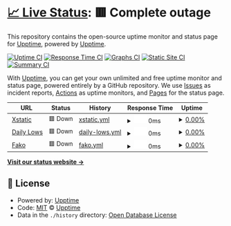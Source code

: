 # [📈 Live Status](https://upptime.github.io/upptime): <!--live status--> **🟥 Complete outage**

This repository contains the open-source uptime monitor and status page for [Upptime](https://upptime.js.org), powered by [Upptime](https://github.com/upptime/upptime).

[![Uptime CI](https://github.com/xstaticwebdev/upptime/workflows/Uptime%20CI/badge.svg)](https://github.com/xstaticwebdev/upptime/actions?query=workflow%3A%22Uptime+CI%22)
[![Response Time CI](https://github.com/xstaticwebdev/upptime/workflows/Response%20Time%20CI/badge.svg)](https://github.com/xstaticwebdev/upptime/actions?query=workflow%3A%22Response+Time+CI%22)
[![Graphs CI](https://github.com/xstaticwebdev/upptime/workflows/Graphs%20CI/badge.svg)](https://github.com/xstaticwebdev/upptime/actions?query=workflow%3A%22Graphs+CI%22)
[![Static Site CI](https://github.com/xstaticwebdev/upptime/workflows/Static%20Site%20CI/badge.svg)](https://github.com/xstaticwebdev/upptime/actions?query=workflow%3A%22Static+Site+CI%22)
[![Summary CI](https://github.com/xstaticwebdev/upptime/workflows/Summary%20CI/badge.svg)](https://github.com/xstaticwebdev/upptime/actions?query=workflow%3A%22Summary+CI%22)

With [Upptime](https://upptime.js.org), you can get your own unlimited and free uptime monitor and status page, powered entirely by a GitHub repository. We use [Issues](https://github.com/upptime/upptime/issues) as incident reports, [Actions](https://github.com/xstaticwebdev/upptime/actions) as uptime monitors, and [Pages](https://upptime.github.io/upptime) for the status page.

<!--start: status pages-->
<!-- This summary is generated by Upptime (https://github.com/upptime/upptime) -->
<!-- Do not edit this manually, your changes will be overwritten -->
<!-- prettier-ignore -->
| URL | Status | History | Response Time | Uptime |
| --- | ------ | ------- | ------------- | ------ |
| <img alt="" src="https://icons.duckduckgo.com/ip3/www.xstatic.io.ico" height="13"> [Xstatic](https://www.xstatic.io) | 🟥 Down | [xstatic.yml](https://github.com/xstaticwebdev/upptime/commits/HEAD/history/xstatic.yml) | <details><summary><img alt="Response time graph" src="./graphs/xstatic/response-time-week.png" height="20"> 0ms</summary><br><a href="https://xstaticwebdev.github.io/upptime/history/xstatic"><img alt="Response time 802" src="https://img.shields.io/endpoint?url=https%3A%2F%2Fraw.githubusercontent.com%2Fxstaticwebdev%2Fupptime%2FHEAD%2Fapi%2Fxstatic%2Fresponse-time.json"></a><br><a href="https://xstaticwebdev.github.io/upptime/history/xstatic"><img alt="24-hour response time 0" src="https://img.shields.io/endpoint?url=https%3A%2F%2Fraw.githubusercontent.com%2Fxstaticwebdev%2Fupptime%2FHEAD%2Fapi%2Fxstatic%2Fresponse-time-day.json"></a><br><a href="https://xstaticwebdev.github.io/upptime/history/xstatic"><img alt="7-day response time 0" src="https://img.shields.io/endpoint?url=https%3A%2F%2Fraw.githubusercontent.com%2Fxstaticwebdev%2Fupptime%2FHEAD%2Fapi%2Fxstatic%2Fresponse-time-week.json"></a><br><a href="https://xstaticwebdev.github.io/upptime/history/xstatic"><img alt="30-day response time 0" src="https://img.shields.io/endpoint?url=https%3A%2F%2Fraw.githubusercontent.com%2Fxstaticwebdev%2Fupptime%2FHEAD%2Fapi%2Fxstatic%2Fresponse-time-month.json"></a><br><a href="https://xstaticwebdev.github.io/upptime/history/xstatic"><img alt="1-year response time 730" src="https://img.shields.io/endpoint?url=https%3A%2F%2Fraw.githubusercontent.com%2Fxstaticwebdev%2Fupptime%2FHEAD%2Fapi%2Fxstatic%2Fresponse-time-year.json"></a></details> | <details><summary><a href="https://xstaticwebdev.github.io/upptime/history/xstatic">0.00%</a></summary><a href="https://xstaticwebdev.github.io/upptime/history/xstatic"><img alt="All-time uptime 69.82%" src="https://img.shields.io/endpoint?url=https%3A%2F%2Fraw.githubusercontent.com%2Fxstaticwebdev%2Fupptime%2FHEAD%2Fapi%2Fxstatic%2Fuptime.json"></a><br><a href="https://xstaticwebdev.github.io/upptime/history/xstatic"><img alt="24-hour uptime 0.00%" src="https://img.shields.io/endpoint?url=https%3A%2F%2Fraw.githubusercontent.com%2Fxstaticwebdev%2Fupptime%2FHEAD%2Fapi%2Fxstatic%2Fuptime-day.json"></a><br><a href="https://xstaticwebdev.github.io/upptime/history/xstatic"><img alt="7-day uptime 0.00%" src="https://img.shields.io/endpoint?url=https%3A%2F%2Fraw.githubusercontent.com%2Fxstaticwebdev%2Fupptime%2FHEAD%2Fapi%2Fxstatic%2Fuptime-week.json"></a><br><a href="https://xstaticwebdev.github.io/upptime/history/xstatic"><img alt="30-day uptime 1.38%" src="https://img.shields.io/endpoint?url=https%3A%2F%2Fraw.githubusercontent.com%2Fxstaticwebdev%2Fupptime%2FHEAD%2Fapi%2Fxstatic%2Fuptime-month.json"></a><br><a href="https://xstaticwebdev.github.io/upptime/history/xstatic"><img alt="1-year uptime 40.78%" src="https://img.shields.io/endpoint?url=https%3A%2F%2Fraw.githubusercontent.com%2Fxstaticwebdev%2Fupptime%2FHEAD%2Fapi%2Fxstatic%2Fuptime-year.json"></a></details>
| <img alt="" src="https://icons.duckduckgo.com/ip3/www.dailylows.com.ico" height="13"> [Daily Lows](https://www.dailylows.com) | 🟥 Down | [daily-lows.yml](https://github.com/xstaticwebdev/upptime/commits/HEAD/history/daily-lows.yml) | <details><summary><img alt="Response time graph" src="./graphs/daily-lows/response-time-week.png" height="20"> 0ms</summary><br><a href="https://xstaticwebdev.github.io/upptime/history/daily-lows"><img alt="Response time 378" src="https://img.shields.io/endpoint?url=https%3A%2F%2Fraw.githubusercontent.com%2Fxstaticwebdev%2Fupptime%2FHEAD%2Fapi%2Fdaily-lows%2Fresponse-time.json"></a><br><a href="https://xstaticwebdev.github.io/upptime/history/daily-lows"><img alt="24-hour response time 0" src="https://img.shields.io/endpoint?url=https%3A%2F%2Fraw.githubusercontent.com%2Fxstaticwebdev%2Fupptime%2FHEAD%2Fapi%2Fdaily-lows%2Fresponse-time-day.json"></a><br><a href="https://xstaticwebdev.github.io/upptime/history/daily-lows"><img alt="7-day response time 0" src="https://img.shields.io/endpoint?url=https%3A%2F%2Fraw.githubusercontent.com%2Fxstaticwebdev%2Fupptime%2FHEAD%2Fapi%2Fdaily-lows%2Fresponse-time-week.json"></a><br><a href="https://xstaticwebdev.github.io/upptime/history/daily-lows"><img alt="30-day response time 0" src="https://img.shields.io/endpoint?url=https%3A%2F%2Fraw.githubusercontent.com%2Fxstaticwebdev%2Fupptime%2FHEAD%2Fapi%2Fdaily-lows%2Fresponse-time-month.json"></a><br><a href="https://xstaticwebdev.github.io/upptime/history/daily-lows"><img alt="1-year response time 407" src="https://img.shields.io/endpoint?url=https%3A%2F%2Fraw.githubusercontent.com%2Fxstaticwebdev%2Fupptime%2FHEAD%2Fapi%2Fdaily-lows%2Fresponse-time-year.json"></a></details> | <details><summary><a href="https://xstaticwebdev.github.io/upptime/history/daily-lows">0.00%</a></summary><a href="https://xstaticwebdev.github.io/upptime/history/daily-lows"><img alt="All-time uptime 67.68%" src="https://img.shields.io/endpoint?url=https%3A%2F%2Fraw.githubusercontent.com%2Fxstaticwebdev%2Fupptime%2FHEAD%2Fapi%2Fdaily-lows%2Fuptime.json"></a><br><a href="https://xstaticwebdev.github.io/upptime/history/daily-lows"><img alt="24-hour uptime 0.00%" src="https://img.shields.io/endpoint?url=https%3A%2F%2Fraw.githubusercontent.com%2Fxstaticwebdev%2Fupptime%2FHEAD%2Fapi%2Fdaily-lows%2Fuptime-day.json"></a><br><a href="https://xstaticwebdev.github.io/upptime/history/daily-lows"><img alt="7-day uptime 0.00%" src="https://img.shields.io/endpoint?url=https%3A%2F%2Fraw.githubusercontent.com%2Fxstaticwebdev%2Fupptime%2FHEAD%2Fapi%2Fdaily-lows%2Fuptime-week.json"></a><br><a href="https://xstaticwebdev.github.io/upptime/history/daily-lows"><img alt="30-day uptime 1.38%" src="https://img.shields.io/endpoint?url=https%3A%2F%2Fraw.githubusercontent.com%2Fxstaticwebdev%2Fupptime%2FHEAD%2Fapi%2Fdaily-lows%2Fuptime-month.json"></a><br><a href="https://xstaticwebdev.github.io/upptime/history/daily-lows"><img alt="1-year uptime 11.48%" src="https://img.shields.io/endpoint?url=https%3A%2F%2Fraw.githubusercontent.com%2Fxstaticwebdev%2Fupptime%2FHEAD%2Fapi%2Fdaily-lows%2Fuptime-year.json"></a></details>
| <img alt="" src="https://icons.duckduckgo.com/ip3/fakofakofako.me.ico" height="13"> [Fako](https://fakofakofako.me) | 🟥 Down | [fako.yml](https://github.com/xstaticwebdev/upptime/commits/HEAD/history/fako.yml) | <details><summary><img alt="Response time graph" src="./graphs/fako/response-time-week.png" height="20"> 0ms</summary><br><a href="https://xstaticwebdev.github.io/upptime/history/fako"><img alt="Response time 0" src="https://img.shields.io/endpoint?url=https%3A%2F%2Fraw.githubusercontent.com%2Fxstaticwebdev%2Fupptime%2FHEAD%2Fapi%2Ffako%2Fresponse-time.json"></a><br><a href="https://xstaticwebdev.github.io/upptime/history/fako"><img alt="24-hour response time 0" src="https://img.shields.io/endpoint?url=https%3A%2F%2Fraw.githubusercontent.com%2Fxstaticwebdev%2Fupptime%2FHEAD%2Fapi%2Ffako%2Fresponse-time-day.json"></a><br><a href="https://xstaticwebdev.github.io/upptime/history/fako"><img alt="7-day response time 0" src="https://img.shields.io/endpoint?url=https%3A%2F%2Fraw.githubusercontent.com%2Fxstaticwebdev%2Fupptime%2FHEAD%2Fapi%2Ffako%2Fresponse-time-week.json"></a><br><a href="https://xstaticwebdev.github.io/upptime/history/fako"><img alt="30-day response time 0" src="https://img.shields.io/endpoint?url=https%3A%2F%2Fraw.githubusercontent.com%2Fxstaticwebdev%2Fupptime%2FHEAD%2Fapi%2Ffako%2Fresponse-time-month.json"></a><br><a href="https://xstaticwebdev.github.io/upptime/history/fako"><img alt="1-year response time 0" src="https://img.shields.io/endpoint?url=https%3A%2F%2Fraw.githubusercontent.com%2Fxstaticwebdev%2Fupptime%2FHEAD%2Fapi%2Ffako%2Fresponse-time-year.json"></a></details> | <details><summary><a href="https://xstaticwebdev.github.io/upptime/history/fako">0.00%</a></summary><a href="https://xstaticwebdev.github.io/upptime/history/fako"><img alt="All-time uptime 0.00%" src="https://img.shields.io/endpoint?url=https%3A%2F%2Fraw.githubusercontent.com%2Fxstaticwebdev%2Fupptime%2FHEAD%2Fapi%2Ffako%2Fuptime.json"></a><br><a href="https://xstaticwebdev.github.io/upptime/history/fako"><img alt="24-hour uptime 0.00%" src="https://img.shields.io/endpoint?url=https%3A%2F%2Fraw.githubusercontent.com%2Fxstaticwebdev%2Fupptime%2FHEAD%2Fapi%2Ffako%2Fuptime-day.json"></a><br><a href="https://xstaticwebdev.github.io/upptime/history/fako"><img alt="7-day uptime 0.00%" src="https://img.shields.io/endpoint?url=https%3A%2F%2Fraw.githubusercontent.com%2Fxstaticwebdev%2Fupptime%2FHEAD%2Fapi%2Ffako%2Fuptime-week.json"></a><br><a href="https://xstaticwebdev.github.io/upptime/history/fako"><img alt="30-day uptime 1.38%" src="https://img.shields.io/endpoint?url=https%3A%2F%2Fraw.githubusercontent.com%2Fxstaticwebdev%2Fupptime%2FHEAD%2Fapi%2Ffako%2Fuptime-month.json"></a><br><a href="https://xstaticwebdev.github.io/upptime/history/fako"><img alt="1-year uptime 0.00%" src="https://img.shields.io/endpoint?url=https%3A%2F%2Fraw.githubusercontent.com%2Fxstaticwebdev%2Fupptime%2FHEAD%2Fapi%2Ffako%2Fuptime-year.json"></a></details>

<!--end: status pages-->

[**Visit our status website →**](https://upptime.github.io/upptime)

## 📄 License

- Powered by: [Upptime](https://github.com/upptime/upptime)
- Code: [MIT](./LICENSE) © [Upptime](https://upptime.js.org)
- Data in the `./history` directory: [Open Database License](https://opendatacommons.org/licenses/odbl/1-0/)
